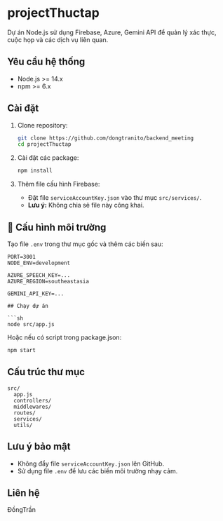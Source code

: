 # projectThuctap

Dự án Node.js sử dụng Firebase, Azure, Gemini API để quản lý xác thực, cuộc họp và các dịch vụ liên quan.

## Yêu cầu hệ thống

- Node.js >= 14.x
- npm >= 6.x

## Cài đặt

1. Clone repository:
   ```sh
   git clone https://github.com/dongtranito/backend_meeting
   cd projectThuctap
   ```

2. Cài đặt các package:
   ```sh
   npm install
   ```

3. Thêm file cấu hình Firebase:
   - Đặt file `serviceAccountKey.json` vào thư mục `src/services/`.
   - **Lưu ý:** Không chia sẻ file này công khai.
  
## 🌱 Cấu hình môi trường

Tạo file `.env` trong thư mục gốc và thêm các biến sau:

```env
PORT=3001  
NODE_ENV=development

AZURE_SPEECH_KEY=...
AZURE_REGION=southeastasia

GEMINI_API_KEY=...

## Chạy dự án

```sh
node src/app.js
```

Hoặc nếu có script trong package.json:
```sh
npm start
```

## Cấu trúc thư mục

```
src/
  app.js
  controllers/
  middlewares/
  routes/
  services/
  utils/
```

## Lưu ý bảo mật

- Không đẩy file `serviceAccountKey.json` lên GitHub.
- Sử dụng file `.env` để lưu các biến môi trường nhạy cảm.

## Liên hệ

ĐồngTrần

